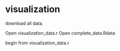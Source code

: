 # visualization

download all data.

Open visualization_data.r
Open complete_data.Rdata

begin from visualization_data.r
